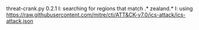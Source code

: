 threat-crank.py 0.2.1
I: searching for regions that match .* zealand.*
I: using https://raw.githubusercontent.com/mitre/cti/ATT&CK-v7.0/ics-attack/ics-attack.json
